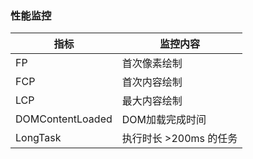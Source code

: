 ### 性能监控
| 指标        | 监控内容                     |
|-------------|------------------------------|
| FP          | 首次像素绘制                 |
| FCP         | 首次内容绘制                 |
| LCP         | 最大内容绘制                 |
| DOMContentLoaded  | DOM加载完成时间              |
| LongTask    | 执行时长 >200ms 的任务       |